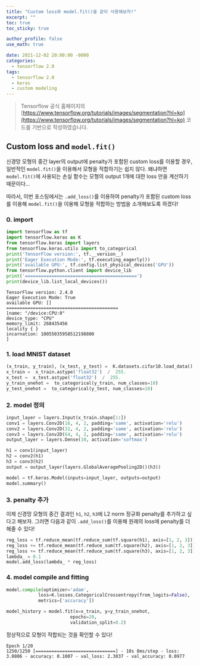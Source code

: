 ```yaml
---
title: "Custom loss와 model.fit()을 같이 사용해보자!"
excerpt: ""
toc: true
toc_sticky: true

author_profile: false
use_math: true

date: 2021-12-02 20:00:00 -0000
categories: 
  - tensorflow 2.0
tags:
  - tensorflow 2.0
  - keras
  - custom modeling
---
```


> Tensorflow 공식 홈페이지의 [https://www.tensorflow.org/tutorials/images/segmentation?hl=ko](https://www.tensorflow.org/tutorials/images/segmentation?hl=ko) 코드를 기반으로 작성하였습니다.

## Custom loss and `model.fit()`

신경망 모형의 중간 layer의 output에 penalty가 포함된 custom loss를 이용할 경우, 일반적인 `model.fit()`을 이용해서 모형을 적합하기는 쉽지 않다. 왜냐하면 `model.fit()`에 사용되는 손실 함수는 모형의 output 1개에 대한 loss 만을 계산하기 때문이다...

따라서, 이번 포스팅에서는 `.add_loss()`를 이용하여 penalty가 포함된 custom loss를 이용해 `model.fit()`을 이용해 모형을 적합하는 방법을 소개해보도록 하겠다!

### 0. import 

```python
import tensorflow as tf
import tensorflow.keras as K
from tensorflow.keras import layers
from tensorflow.keras.utils import to_categorical
print('TensorFlow version:', tf.__version__)
print('Eager Execution Mode:', tf.executing_eagerly())
print('available GPU:', tf.config.list_physical_devices('GPU'))
from tensorflow.python.client import device_lib
print('==========================================')
print(device_lib.list_local_devices())
```

```
TensorFlow version: 2.4.0 
Eager Execution Mode: True 
available GPU: [] 
========================================== 
[name: "/device:CPU:0" 
device_type: "CPU" 
memory_limit: 268435456 
locality { } 
incarnation: 10055035958512198800 
]
```

### 1. load MNIST dataset

```python
(x_train, y_train), (x_test, y_test) =  K.datasets.cifar10.load_data()
x_train =  x_train.astype('float32')  /  255.
x_test =  x_test.astype('float32')  /  255.
y_train_onehot =  to_categorical(y_train, num_classes=10)
y_test_onehot =  to_categorical(y_test, num_classes=10)
```

### 2. model 정의

```python
input_layer = layers.Input(x_train.shape[1:])
conv1 = layers.Conv2D(16, 4, 2, padding='same', activation='relu')
conv2 = layers.Conv2D(32, 4, 2, padding='same', activation='relu')
conv3 = layers.Conv2D(64, 4, 2, padding='same', activation='relu')
output_layer = layers.Dense(10, activation='softmax')

h1 = conv1(input_layer)
h2 = conv2(h1)
h3 = conv3(h2)
output = output_layer(layers.GlobalAveragePooling2D()(h3))

model = tf.keras.Model(inputs=input_layer, outputs=output)
model.summary()
```

### 3. penalty 추가

이제 신경망 모형의 중간 결과인 `h1`, `h2`, `h3`에 L2 norm 정규화 penalty를 추가하고 싶다고 해보자. 그러면 다음과 같이 `.add_loss()`를 이용해 원래의 loss에 penalty를 더해줄 수 있다!

```python
reg_loss = tf.reduce_mean(tf.reduce_sum(tf.square(h1), axis=[1, 2, 3]))
reg_loss += tf.reduce_mean(tf.reduce_sum(tf.square(h2), axis=[1, 2, 3]))
reg_loss += tf.reduce_mean(tf.reduce_sum(tf.square(h3), axis=[1, 2, 3]))
lambda_ = 0.1
model.add_loss(lambda_ * reg_loss)
```

### 4. model compile and fitting

```python
model.compile(optimizer='adam',
            loss=K.losses.CategoricalCrossentropy(from_logits=False),
            metrics=['accuracy'])
```

```python
model_history = model.fit(x=x_train, y=y_train_onehot, 
                        epochs=20,
                        validation_split=0.2)
```

정상적으로 모형이 적합되는 것을 확인할 수 있다!

```
Epoch 1/20 
1250/1250 [==============================] - 10s 8ms/step - loss: 3.0806 - accuracy: 0.1007 - val_loss: 2.3037 - val_accuracy: 0.0977
```
<!--stackedit_data:
eyJoaXN0b3J5IjpbLTE1MDg2ODYzMjAsLTE2NDIxODQ5ODUsMj
A0OTU0NzMwMywyMDk5OTkzMDA0LC0yMDU3MzI0NDA1XX0=
-->
